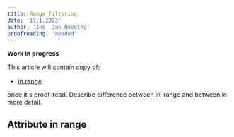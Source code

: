 ```yaml
---
title: Range filtering
date: '17.1.2023'
author: 'Ing. Jan Novotný'
proofreading: 'needed'
---
```


**Work in progress**

This article will contain copy of:

- [in range](https://evitadb.io/research/assignment/querying/query_language#in-range)

once it's proof-read. Describe difference between in-range and between in more detail.

## Attribute in range